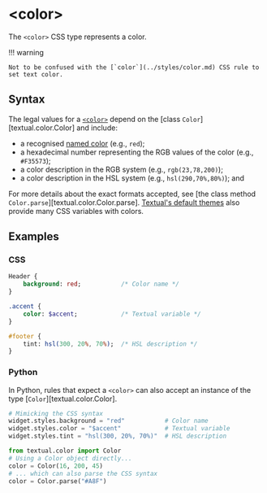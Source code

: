 # &lt;color&gt;

The `<color>` CSS type represents a color.

!!! warning

    Not to be confused with the [`color`](../styles/color.md) CSS rule to set text color.

## Syntax

The legal values for a [`<color>`](/css_types/color) depend on the [class `Color`][textual.color.Color] and include:

 - a recognised [named color](../../api/color#textual.color--named-colors) (e.g., `red`);
 - a hexadecimal number representing the RGB values of the color (e.g., `#F35573`);
 - a color description in the RGB system (e.g., `rgb(23,78,200)`);
 - a color description in the HSL system (e.g., `hsl(290,70%,80%)`); and

For more details about the exact formats accepted, see [the class method `Color.parse`][textual.color.Color.parse].
[Textual's default themes](../../guide/design#theme-reference) also provide many CSS variables with colors.

## Examples

### CSS

```sass
Header {
    background: red;           /* Color name */
}

.accent {
    color: $accent;            /* Textual variable */
}

#footer {
    tint: hsl(300, 20%, 70%);  /* HSL description */
}
```

### Python

In Python, rules that expect a `<color>` can also accept an instance of the type [`Color`][textual.color.Color].

```py
# Mimicking the CSS syntax
widget.styles.background = "red"           # Color name
widget.styles.color = "$accent"            # Textual variable
widget.styles.tint = "hsl(300, 20%, 70%)"  # HSL description

from textual.color import Color
# Using a Color object directly...
color = Color(16, 200, 45)
# ... which can also parse the CSS syntax
color = Color.parse("#A8F")
```

